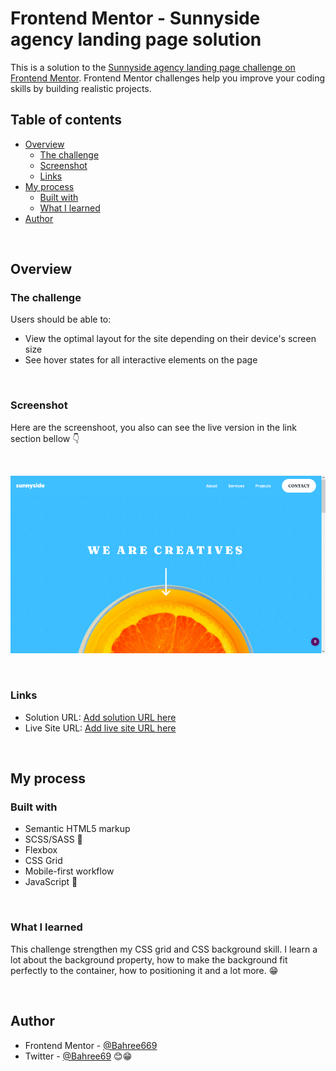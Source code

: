 # Frontend Mentor - Sunnyside agency landing page solution

This is a solution to the [Sunnyside agency landing page challenge on Frontend Mentor](https://www.frontendmentor.io/challenges/sunnyside-agency-landing-page-7yVs3B6ef). Frontend Mentor challenges help you improve your coding skills by building realistic projects.

## Table of contents

-   [Overview](#overview)
    -   [The challenge](#the-challenge)
    -   [Screenshot](#screenshot)
    -   [Links](#links)
-   [My process](#my-process)
    -   [Built with](#built-with)
    -   [What I learned](#what-i-learned)
-   [Author](#author)

<br>

## Overview

### The challenge

Users should be able to:

-   View the optimal layout for the site depending on their device's screen size
-   See hover states for all interactive elements on the page

<br>

### Screenshot

Here are the screenshoot, you also can see the live version in the link section bellow 👇

<br>

![](./sunyside.png)

<br>

### Links

-   Solution URL: [Add solution URL here](https://www.frontendmentor.io/challenges/sunnyside-agency-landing-page-7yVs3B6ef/hub/sunnyside-agency-landing-page-WlvMjzfxJ)
-   Live Site URL: [Add live site URL here](https://bahree669.github.io/sunnyside-agency-frontend-mentor/)

<br>

## My process

### Built with

-   Semantic HTML5 markup
-   SCSS/SASS 💅
-   Flexbox
-   CSS Grid
-   Mobile-first workflow
-   JavaScript 💛

<br>

### What I learned

This challenge strengthen my CSS grid and CSS background skill. I learn a lot about the background property, how to make the background fit perfectly to the container, how to positioning it and a lot more. 😁

<br>

## Author

-   Frontend Mentor - [@Bahree669](https://www.frontendmentor.io/profile/Bahree669)
-   Twitter - [@Bahree69](https://www.twitter.com/Bahree69) 😊😁
